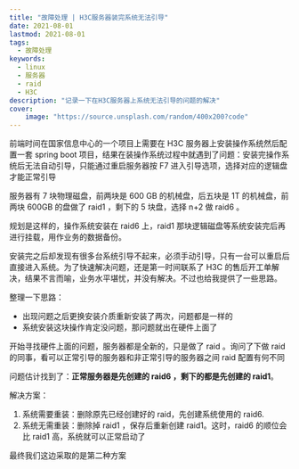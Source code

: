 ```yaml
---
title: "故障处理 | H3C服务器装完系统无法引导" 
date: 2021-08-01
lastmod: 2021-08-01
tags: 
  - 故障处理
keywords:
  - linux
  - 服务器
  - raid
  - H3C
description: "记录一下在H3C服务器上系统无法引导的问题的解决" 
cover:
    image: "https://source.unsplash.com/random/400x200?code" 
---
```


前端时间在国家信息中心的一个项目上需要在 H3C 服务器上安装操作系统然后配置一套 spring boot 项目，结果在装操作系统过程中就遇到了问题：安装完操作系统后无法自动引导，只能通过重启服务器按 F7 进入引导选项，选择对应的逻辑盘才能正常引导

服务器有 7 块物理磁盘，前两块是 600 GB 的机械盘，后五块是 1T 的机械盘，前两块 600GB 的盘做了 raid1 ，剩下的 5 块盘，选择 n+2 做 raid6 。

规划是这样的，操作系统安装在 raid6 上，raid1 那块逻辑磁盘等系统安装完后再进行挂载，用作业务的数据备份。

安装完之后却发现有很多台系统引导不起来，必须手动引导，只有一台可以重启后直接进入系统。为了快速解决问题，还是第一时间联系了 H3C 的售后开工单解决，结果不言而喻，业务水平堪忧，并没有解决。不过也给我提供了一些思路。

整理一下思路：

- 出现问题之后更换安装介质重新安装了两次，问题都是一样的
- 系统安装这块操作肯定没问题，那问题就出在硬件上面了

开始寻找硬件上面的问题，服务器都是全新的，只是做了 raid 。询问了下做 raid 的同事，看可以正常引导的服务器和非正常引导的服务器之间 raid 配置有何不同

问题估计找到了：**正常服务器是先创建的 raid6 ，剩下的都是先创建的 raid1**。

解决方案：

1. 系统需要重装：删除原先已经创建好的 raid，先创建系统使用的 raid6.
2. 系统无需重装：删除掉 raid1 ，保存后重新创建 raid1。这时，raid6 的顺位会比 raid1 高，系统就可以正常启动了

最终我们这边采取的是第二种方案
